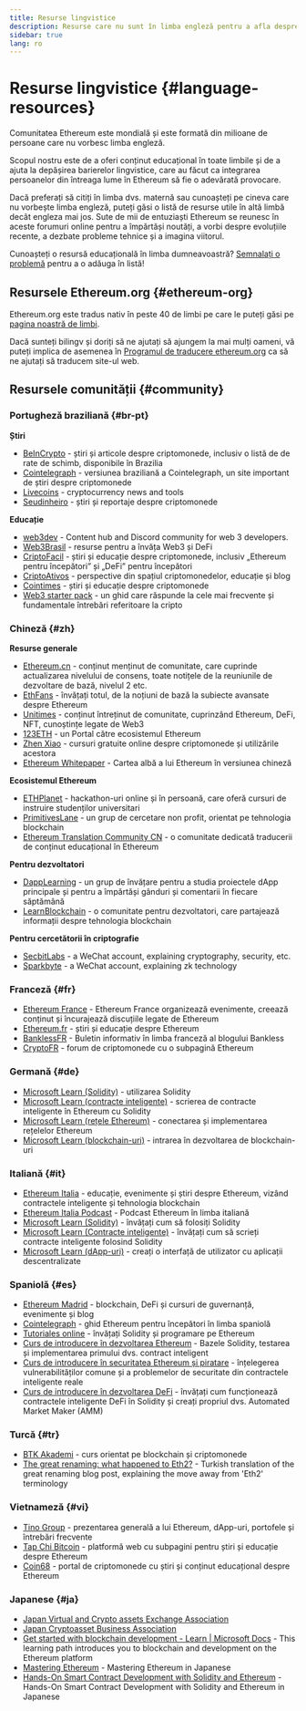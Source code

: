 ```yaml
---
title: Resurse lingvistice
description: Resurse care nu sunt în limba engleză pentru a afla despre Ethereum
sidebar: true
lang: ro
---
```


# Resurse lingvistice {#language-resources}

Comunitatea Ethereum este mondială și este formată din milioane de persoane care nu vorbesc limba engleză.

Scopul nostru este de a oferi conținut educațional în toate limbile și de a ajuta la depășirea barierelor lingvistice, care au făcut ca integrarea persoanelor din întreaga lume în Ethereum să fie o adevărată provocare.

Dacă preferați să citiți în limba dvs. maternă sau cunoașteți pe cineva care nu vorbește limba engleză, puteți găsi o listă de resurse utile în altă limbă decât engleza mai jos. Sute de mii de entuziaști Ethereum se reunesc în aceste forumuri online pentru a împărtăși noutăți, a vorbi despre evoluțiile recente, a dezbate probleme tehnice și a imagina viitorul.

Cunoașteți o resursă educațională în limba dumneavoastră? [Semnalați o problemă](https://github.com/ethereum/ethereum-org-website/issues/new/choose) pentru a o adăuga în listă!

## Resursele Ethereum.org {#ethereum-org}

Ethereum.org este tradus nativ în peste 40 de limbi pe care le puteți găsi pe [pagina noastră de limbi](/languages).

Dacă sunteți bilingv și doriți să ne ajutați să ajungem la mai mulți oameni, vă puteți implica de asemenea în [Programul de traducere ethereum.org](/contributing/translation-program/#translation-program) ca să ne ajutați să traducem site-ul web.

## Resursele comunității {#community}

### Portugheză braziliană {#br-pt}

**Știri**

- [BeInCrypto](http://www.beincrypto.com.br) - știri și articole despre criptomonede, inclusiv o listă de de rate de schimb, disponibile în Brazilia
- [Cointelegraph](http://cointelegraph.com.br/category/analysis) - versiunea braziliană a Cointelegraph, un site important de știri despre criptomonede
- [Livecoins](http://www.livecoins.com.br/ethereum) - cryptocurrency news and tools
- [Seudinheiro](http://www.seudinheiro.com/criptomoedas/) - știri și reportaje despre criptomonede

**Educație**

- [web3dev](https://www.web3dev.com.br/) - Content hub and Discord community for web 3 developers.
- [Web3Brasil](https://github.com/web3brasil/web3brasil) - resurse pentru a învăța Web3 și DeFi
- [CriptoFacil](http://www.criptofacil.com/ultimas-noticias/) - știri și educație despre criptomonede, inclusiv „Ethereum pentru începători” și „DeFi” pentru începători
- [CriptoAtivos](http://www.criptoativos.wiki.br/) - perspective din spațiul criptomonedelor, educație și blog
- [Cointimes](http://www.cointimes.com.br/) - știri și educație despre criptomonede
- [Web3 starter pack](https://docs.google.com/document/d/1X8PSTFH7FTw9J-gbKWM6Y430SWCBT8d4t4pJgFQHJ8E/) - un ghid care răspunde la cele mai frecvente și fundamentale întrebări referitoare la cripto

### Chineză {#zh}

**Resurse generale**

- [Ethereum.cn](https://www.ethereum.cn/) - conținut menținut de comunitate, care cuprinde actualizarea nivelului de consens, toate notițele de la reuniunile de dezvoltare de bază, nivelul 2 etc.
- [EthFans](https://github.com/editor-Ajian/EthFans.org-annual-collected-works/) - învățați totul, de la noțiuni de bază la subiecte avansate despre Ethereum
- [Unitimes](https://mp.weixin.qq.com/s/tvloZSDBSOQN9zDQj_91kA) - conținut întreținut de comunitate, cuprinzând Ethereum, DeFi, NFT, cunoștințe legate de Web3
- [123ETH](https://123eth.org/) - un Portal către ecosistemul Ethereum
- [Zhen Xiao](http://zhenxiao.com/blockchain/) - cursuri gratuite online despre criptomonede și utilizările acestora
- [Ethereum Whitepaper](https://github.com/ethereum/wiki/wiki/[%E4%B8%AD%E6%96%87]-%E4%BB%A5%E5%A4%AA%E5%9D%8A%E7%99%BD%E7%9A%AE%E4%B9%A6) - Cartea albă a lui Ethereum în versiunea chineză

**Ecosistemul Ethereum**

- [ETHPlanet](https://www.ethplanet.org/) - hackathon-uri online și în persoană, care oferă cursuri de instruire studenților universitari
- [PrimitivesLane](https://www.primitiveslane.org/) - un grup de cercetare non profit, orientat pe tehnologia blockchain
- [Ethereum Translation Community CN](https://www.notion.so/Ethereum-Translation-Community-CN-05375fe0a94c4214acaf90f42ba40171) - o comunitate dedicată traducerii de conținut educațional în Ethereum

**Pentru dezvoltatori**

- [DappLearning](https://github.com/Dapp-Learning-DAO/Dapp-Learning) - un grup de învățare pentru a studia proiectele dApp principale și pentru a împărtăși gânduri și comentarii în fiecare săptămână
- [LearnBlockchain](https://learnblockchain.cn/) - o comunitate pentru dezvoltatori, care partajează informații despre tehnologia blockchain

**Pentru cercetătorii în criptografie**

- [SecbitLabs](https://mp.weixin.qq.com/s/69_tqBJpr_sbaKtR1sBRMw) - a WeChat account, explaining cryptography, security, etc.
- [Sparkbyte](https://mp.weixin.qq.com/s/9KgKTc_jtJ7bWKdbNPoqvQ) - a WeChat account, explaining zk technology

### Franceză {#fr}

- [Ethereum France](https://www.ethereum-france.com/) - Ethereum France organizează evenimente, creează conținut și încurajează discuțiile legate de Ethereum
- [Ethereum.fr](https://ethereum.fr/) - știri și educație despre Ethereum
- [BanklessFR](https://banklessfr.substack.com/) - Buletin informativ în limba franceză al blogului Bankless
- [CryptoFR](https://cryptofr.com/category/44/ethereum-general) - forum de criptomonede cu o subpagină Ethereum

### Germană {#de}

- [Microsoft Learn (Solidity)](https://docs.microsoft.com/de-de/learn/modules/blockchain-learning-solidity/) - utilizarea Solidity
- [Microsoft Learn (contracte inteligente)](https://docs.microsoft.com/de-de/learn/modules/blockchain-solidity-ethereum-smart-contracts/) - scrierea de contracte inteligente în Ethereum cu Solidity
- [Microsoft Learn (rețele Ethereum)](https://docs.microsoft.com/de-de/learn/modules/blockchain-ethereum-networks/) - conectarea și implementarea rețelelor Ethereum
- [Microsoft Learn (blockchain-uri)](https://docs.microsoft.com/de-de/learn/paths/ethereum-blockchain-development/) - intrarea în dezvoltarea de blockchain-uri

### Italiană {#it}

- [Ethereum Italia](https://www.ethereum-italia.it/) - educație, evenimente și știri despre Ethereum, vizând contractele inteligente și tehnologia blockchain
- [Ethereum Italia Podcast](https://www.ethereum-italia.it/podcast/) - Podcast Ethereum în limba italiană
- [Microsoft Learn (Solidity)](https://docs.microsoft.com/it-it/learn/modules/blockchain-learning-solidity/) - învățați cum să folosiți Solidity
- [Microsoft Learn (Contracte inteligente)](https://docs.microsoft.com/it-it/learn/modules/blockchain-solidity-ethereum-smart-contracts/) - învățați cum să scrieți contracte inteligente folosind Solidity
- [Microsoft Learn (dApp-uri)](https://docs.microsoft.com/it-it/learn/modules/blockchain-create-ui-decentralized-apps/) - creați o interfață de utilizator cu aplicații descentralizate

### Spaniolă {#es}

- [Ethereum Madrid](https://ethereummadrid.com/) - blockchain, DeFi și cursuri de guvernanță, evenimente și blog
- [Cointelegraph](https://es.cointelegraph.com/ethereum-for-beginners) - ghid Ethereum pentru începători în limba spaniolă
- [Tutoriales online](https://tutoriales.online/curso/solidity) - învățați Solidity și programare pe Ethereum
- [Curs de introducere în dezvoltarea Ethereum](https://youtube.com/playlist?list=PLTqiwJDd_R8y9pfUBjhkVa1IDMwyQz-fU) - Bazele Solidity, testarea și implementarea primului dvs. contract inteligent
- [Curs de introducere în securitatea Ethereum și piratare](https://youtube.com/playlist?list=PLTqiwJDd_R8yHOvteko_DmUxUTMHnlfci) - înțelegerea vulnerabilităților comune și a problemelor de securitate din contractele inteligente reale
- [Curs de introducere în dezvoltarea DeFi](https://youtube.com/playlist?list=PLTqiwJDd_R8zZiP9_jNdaPqA3HqoW2lrS) - învățați cum funcționează contractele inteligente DeFi în Solidity și creați propriul dvs. Automated Market Maker (AMM)

### Turcă {#tr}

- [BTK Akademi](https://www.btkakademi.gov.tr/portal/course/blokzincir-ve-kripto-paralar-10569#!/about) - curs orientat pe blockchain și criptomonede
- [The great renaming: what happened to Eth2?](https://miningturkiye.org/konu/ethereum-madenciligi-bitiyor-mu-onemli-gelisme.655/) - Turkish translation of the great renaming blog post, explaining the move away from 'Eth2' terminology

### Vietnameză {#vi}

- [Tino Group](https://wiki.tino.org/ethereum-la-gi/) - prezentarea generală a lui Ethereum, dApp-uri, portofele și întrebări frecvente
- [Tap Chi Bitcoin](https://tapchibitcoin.io/tap-chi/tin-tuc-ethereum-eth) - platformă web cu subpagini pentru știri și educație despre Ethereum
- [Coin68](https://coin68.com/ethereum-tieu-diem/) - portal de criptomonede cu știri și conținut educațional despre Ethereum

### Japanese {#ja}

- [Japan Virtual and Crypto assets Exchange Association](https://jvcea.or.jp/)
- [Japan Cryptoasset Business Association](https://cryptocurrency-association.org/)
- [Get started with blockchain development - Learn | Microsoft Docs](https://docs.microsoft.com/ja-jp/learn/paths/ethereum-blockchain-development/) - This learning path introduces you to blockchain and development on the Ethereum platform
- [Mastering Ethereum](https://www.oreilly.co.jp/books/9784873118963/) - Mastering Ethereum in Japanese
- [Hands-On Smart Contract Development with Solidity and Ethereum](https://www.oreilly.co.jp/books/9784873119342/) - Hands-On Smart Contract Development with Solidity and Ethereum in Japanese
